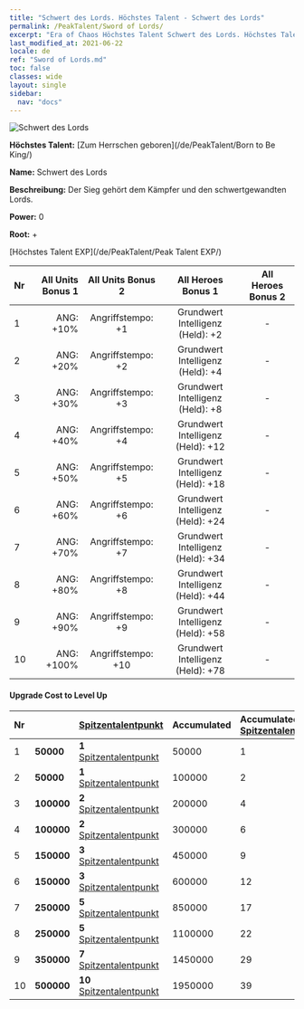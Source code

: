 ```yaml
---
title: "Schwert des Lords. Höchstes Talent - Schwert des Lords"
permalink: /PeakTalent/Sword of Lords/
excerpt: "Era of Chaos Höchstes Talent Schwert des Lords. Höchstes Talent Schwert des Lords. Schwert des Lords"
last_modified_at: 2021-06-22
locale: de
ref: "Sword of Lords.md"
toc: false
classes: wide
layout: single
sidebar:
  nav: "docs"
---
```


  ![Schwert des Lords](/images/pt/talent_4301.png)

  **Höchstes Talent:** [Zum Herrschen geboren](/de/PeakTalent/Born to Be King/)

  **Name:** Schwert des Lords

  **Beschreibung:** Der Sieg gehört dem Kämpfer und den schwertgewandten Lords.

  **Power:** 0

  **Root:** +

  [Höchstes Talent EXP](/de/PeakTalent/Peak Talent EXP/)

  | Nr | All Units Bonus 1 | All Units Bonus 2 | All Heroes Bonus 1 | All Heroes Bonus 2 |
  |:---|--------------:|:-------------:|:-------------:|:-------------:|
  | 1 | ANG: +10% | Angriffstempo: +1 | Grundwert Intelligenz (Held): +2 | - |
  | 2 | ANG: +20% | Angriffstempo: +2 | Grundwert Intelligenz (Held): +4 | - |
  | 3 | ANG: +30% | Angriffstempo: +3 | Grundwert Intelligenz (Held): +8 | - |
  | 4 | ANG: +40% | Angriffstempo: +4 | Grundwert Intelligenz (Held): +12 | - |
  | 5 | ANG: +50% | Angriffstempo: +5 | Grundwert Intelligenz (Held): +18 | - |
  | 6 | ANG: +60% | Angriffstempo: +6 | Grundwert Intelligenz (Held): +24 | - |
  | 7 | ANG: +70% | Angriffstempo: +7 | Grundwert Intelligenz (Held): +34 | - |
  | 8 | ANG: +80% | Angriffstempo: +8 | Grundwert Intelligenz (Held): +44 | - |
  | 9 | ANG: +90% | Angriffstempo: +9 | Grundwert Intelligenz (Held): +58 | - |
  | 10 | ANG: +100% | Angriffstempo: +10 | Grundwert Intelligenz (Held): +78 | - |


#### Upgrade Cost to Level Up

  | Nr | <i class="fas fa-coins"/> | [Spitzentalentpunkt](/ItemsDE/con_934/) | Accumulated <i class="fas fa-coins"/> | Accumulated [Spitzentalentpunkt](/ItemsDE/con_934/) |
  |:---|:--------------|:-------------|:-------------|:-------------|
  | 1 | **50000** | **1** [Spitzentalentpunkt](/ItemsDE/con_934/) | 50000 | 1 |
  | 2 | **50000** | **1** [Spitzentalentpunkt](/ItemsDE/con_934/) | 100000 | 2 |
  | 3 | **100000** | **2** [Spitzentalentpunkt](/ItemsDE/con_934/) | 200000 | 4 |
  | 4 | **100000** | **2** [Spitzentalentpunkt](/ItemsDE/con_934/) | 300000 | 6 |
  | 5 | **150000** | **3** [Spitzentalentpunkt](/ItemsDE/con_934/) | 450000 | 9 |
  | 6 | **150000** | **3** [Spitzentalentpunkt](/ItemsDE/con_934/) | 600000 | 12 |
  | 7 | **250000** | **5** [Spitzentalentpunkt](/ItemsDE/con_934/) | 850000 | 17 |
  | 8 | **250000** | **5** [Spitzentalentpunkt](/ItemsDE/con_934/) | 1100000 | 22 |
  | 9 | **350000** | **7** [Spitzentalentpunkt](/ItemsDE/con_934/) | 1450000 | 29 |
  | 10 | **500000** | **10** [Spitzentalentpunkt](/ItemsDE/con_934/) | 1950000 | 39 |
